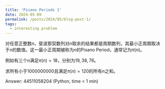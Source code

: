 ```yaml
---
title: 'Pisano Periods 1'
date: 2024-05-09
permalink: /posts/2024/05/blog-post-1/
tags:
  - interesting problem
---
```


对任意正整数$n$，斐波那契数列对$n$取余的结果都是周期数列，其最小正周期取决于$n$的数值。这一最小正周期被称为$n$的Pisano Period，通常记为$\pi(n)$。

例如有三个$n$满足$\pi(n)=18$，分别为$19,38,76$。

求所有小于1000000000且满足$\pi(n)=120$的所有$n$之和。

Answer: 44511058204 (Python, time < 1 min)
